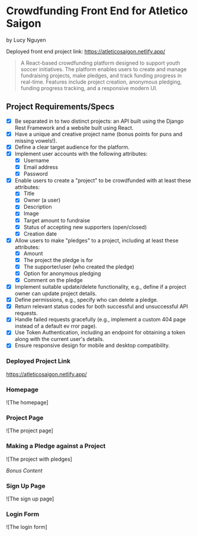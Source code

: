 # Crowdfunding Front End for Atletico Saigon

by Lucy Nguyen

Deployed front end project link: <https://atleticosaigon.netlify.app/>

> A React-based crowdfunding platform designed to support youth soccer initiatives. The platform enables users to create and manage fundraising projects, make pledges, and track funding progress in real-time. Features include project creation, anonymous pledging, funding progress tracking, and a responsive modern UI.


## Project Requirements/Specs

- [x] Be separated in to two distinct projects: an API built using the Django Rest Framework and a website built using React.
- [x] Have a unique and creative project name (bonus points for puns and missing vowels!).
- [x] Define a clear target audience for the platform.
- [x] Implement user accounts with the following attributes:
    - [x] Username
    - [x] Email address
    - [x] Password
- [x] Enable users to create a "project" to be crowdfunded with at least these attributes:
    - [x] Title
    - [x] Owner (a user)
    - [x] Description
    - [x] Image
    - [x] Target amount to fundraise
    - [x] Status of accepting new supporters (open/closed)
    - [x] Creation date
- [x] Allow users to make "pledges" to a project, including at least these attributes:
    - [x] Amount
    - [x] The project the pledge is for
    - [x] The supporter/user (who created the pledge)
    - [x] Option for anonymous pledging
    - [x] Comment on the pledge
- [x] Implement suitable update/delete functionality, e.g., define if a project owner can update project details.
- [x] Define permissions, e.g., specify who can delete a pledge.
- [x] Return relevant status codes for both successful and unsuccessful API requests.
- [x] Handle failed requests gracefully (e.g., implement a custom 404 page instead of a default ev rror page).
- [x] Use Token Authentication, including an endpoint for obtaining a token along with the current user's details.
- [x] Ensure responsive design for mobile and desktop compatibility.

### Deployed Project Link

<https://atleticosaigon.netlify.app/>

### Homepage

![The homepage]

### Project Page

![The project page]

### Making a Pledge against a Project

![The project with pledges]

*Bonus Content*

### Sign Up Page

![The sign up page]

### Login Form

![The login form]
